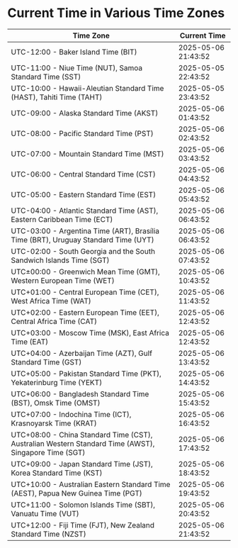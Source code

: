 # Current Time in Various Time Zones

| Time Zone | Current Time |
|-----------|--------------|
| UTC-12:00 - Baker Island Time (BIT) | 2025-05-06 21:43:52 |
| UTC-11:00 - Niue Time (NUT), Samoa Standard Time (SST) | 2025-05-05 22:43:52 |
| UTC-10:00 - Hawaii-Aleutian Standard Time (HAST), Tahiti Time (TAHT) | 2025-05-05 23:43:52 |
| UTC-09:00 - Alaska Standard Time (AKST) | 2025-05-06 01:43:52 |
| UTC-08:00 - Pacific Standard Time (PST) | 2025-05-06 02:43:52 |
| UTC-07:00 - Mountain Standard Time (MST) | 2025-05-06 03:43:52 |
| UTC-06:00 - Central Standard Time (CST) | 2025-05-06 04:43:52 |
| UTC-05:00 - Eastern Standard Time (EST) | 2025-05-06 05:43:52 |
| UTC-04:00 - Atlantic Standard Time (AST), Eastern Caribbean Time (ECT) | 2025-05-06 06:43:52 |
| UTC-03:00 - Argentina Time (ART), Brasília Time (BRT), Uruguay Standard Time (UYT) | 2025-05-06 06:43:52 |
| UTC-02:00 - South Georgia and the South Sandwich Islands Time (SGT) | 2025-05-06 07:43:52 |
| UTC±00:00 - Greenwich Mean Time (GMT), Western European Time (WET) | 2025-05-06 10:43:52 |
| UTC+01:00 - Central European Time (CET), West Africa Time (WAT) | 2025-05-06 11:43:52 |
| UTC+02:00 - Eastern European Time (EET), Central Africa Time (CAT) | 2025-05-06 12:43:52 |
| UTC+03:00 - Moscow Time (MSK), East Africa Time (EAT) | 2025-05-06 12:43:52 |
| UTC+04:00 - Azerbaijan Time (AZT), Gulf Standard Time (GST) | 2025-05-06 13:43:52 |
| UTC+05:00 - Pakistan Standard Time (PKT), Yekaterinburg Time (YEKT) | 2025-05-06 14:43:52 |
| UTC+06:00 - Bangladesh Standard Time (BST), Omsk Time (OMST) | 2025-05-06 15:43:52 |
| UTC+07:00 - Indochina Time (ICT), Krasnoyarsk Time (KRAT) | 2025-05-06 16:43:52 |
| UTC+08:00 - China Standard Time (CST), Australian Western Standard Time (AWST), Singapore Time (SGT) | 2025-05-06 17:43:52 |
| UTC+09:00 - Japan Standard Time (JST), Korea Standard Time (KST) | 2025-05-06 18:43:52 |
| UTC+10:00 - Australian Eastern Standard Time (AEST), Papua New Guinea Time (PGT) | 2025-05-06 19:43:52 |
| UTC+11:00 - Solomon Islands Time (SBT), Vanuatu Time (VUT) | 2025-05-06 20:43:52 |
| UTC+12:00 - Fiji Time (FJT), New Zealand Standard Time (NZST) | 2025-05-06 21:43:52 |
